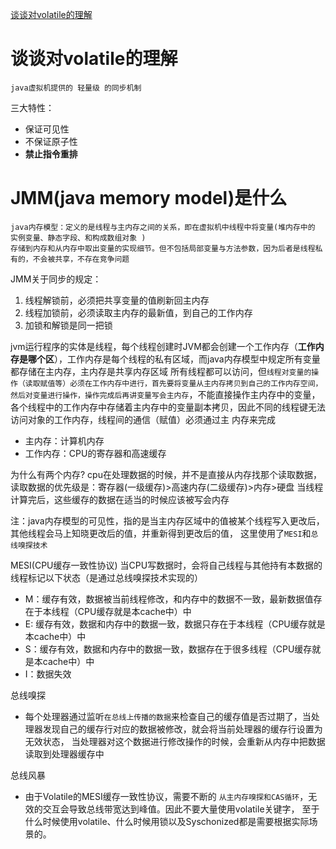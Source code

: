 [谈谈对volatile的理解](#谈谈对volatile的理解)


# 谈谈对volatile的理解

    java虚拟机提供的 轻量级 的同步机制

三大特性：

- 保证可见性
- 不保证原子性
- **禁止指令重排**

# JMM(java memory model)是什么

    java内存模型：定义的是线程与主内存之间的关系，即在虚拟机中线程中将变量(堆内存中的 实例变量、静态字段、和构成数组对象 )
    存储到内存和从内存中取出变量的实现细节。但不包括局部变量与方法参数，因为后者是线程私有的，不会被共享，不存在竞争问题

JMM关于同步的规定：

1. 线程解锁前，必须把共享变量的值刷新回主内存
2. 线程加锁前，必须读取主内存的最新值，到自己的工作内存
3. 加锁和解锁是同一把锁

jvm运行程序的实体是线程，每个线程创建时JVM都会创建一个工作内存（**工作内存是哪个区**），工作内存是每个线程的私有区域，而java内存模型中规定所有变量都存储在主内存，主内存是共享内存区域
所有线程都可以访问，但`线程对变量的操作（读取赋值等）必须在工作内存中进行，首先要将变量从主内存拷贝到自己的工作内存空间，然后对变量进行操作，操作完成后再讲变量写会主内存`，不能直接操作主内存中的变量，
各个线程中的工作内存中存储着主内存中的变量副本拷贝，因此不同的线程键无法访问对象的工作内存，线程间的通信（赋值）必须通过主 内存来完成

- 主内存：计算机内存
- 工作内存：CPU的寄存器和高速缓存

为什么有两个内存? cpu在处理数据的时候，并不是直接从内存找那个读取数据，读取数据的优先级是：寄存器(一级缓存)>高速内存(二级缓存)>内存>硬盘 当线程计算完后，这些缓存的数据在适当的时候应该被写会内存

注：java内存模型的可见性，指的是当主内存区域中的值被某个线程写入更改后，其他线程会马上知晓更改后的值，并重新得到更改后的值， 这里使用了`MESI`和`总线嗅探技术`

MESI(CPU缓存一致性协议)
当CPU写数据时，会将自己线程与其他持有本数据的线程标记以下状态（是通过总线嗅探技术实现的）

- M：缓存有效，数据被当前线程修改，和内存中的数据不一致，最新数据值存在于本线程（CPU缓存就是本cache中）中
- E: 缓存有效，数据和内存中的数据一致，数据只存在于本线程（CPU缓存就是本cache中）中
- S：缓存有效，数据和内存中的数据一致，数据存在于很多线程（CPU缓存就是本cache中）中
- I：数据失效

总线嗅探 
- 每个处理器通过监听`在总线上传播的数据`来检查自己的缓存值是否过期了，当处理器发现自己的缓存行对应的数据被修改，就会将当前处理器的缓存行设置为无效状态， 
当处理器对这个数据进行修改操作的时候，会重新从内存中把数据读取到处理器缓存中

总线风暴
- 由于Volatile的MESI缓存一致性协议，需要不断的 `从主内存嗅探和CAS循环`，无效的交互会导致总线带宽达到峰值。因此不要大量使用volatile关键字，
  至于什么时候使用volatile、什么时候用锁以及Syschonized都是需要根据实际场景的。


    